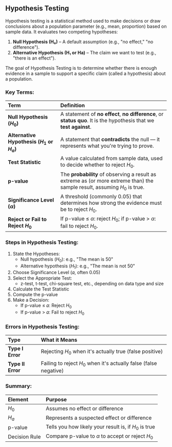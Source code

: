 ## Hypothesis Testing
Hypothesis testing is a statistical method used to make decisions or draw conclusions about a population parameter (e.g., mean, proportion) based on sample data. It evaluates two competing hypotheses:
1. **Null Hypothesis (H₀)** – A default assumption (e.g., "no effect," "no difference").
2. **Alternative Hypothesis (H₁ or Ha)** – The claim we want to test (e.g., "there is an effect").  

The goal of Hypothesis Testing is to determine whether there is enough evidence in a sample to support a specific claim (called a hypothesis) about a population.

### Key Terms:
| Term                                        | Definition                                                                                                                |
| :------------------------------------------ | :------------------------------------------------------------------------------------------------------------------------ |
| **Null Hypothesis ($H_0$)**                 | A statement of **no effect**, **no difference**, or **status quo**. It is the hypothesis that we **test against**.        |
| **Alternative Hypothesis ($H_1$ or $H_a$)** | A statement that **contradicts** the null — it represents what you're trying to prove.                                    |
| **Test Statistic**                          | A value calculated from sample data, used to decide whether to reject $H_0$.                                              |
| **p-value**                                 | The **probability** of observing a result as extreme as (or more extreme than) the sample result, assuming $H_0$ is true. |
| **Significance Level ($\alpha$)**           | A threshold (commonly 0.05) that determines how strong the evidence must be to reject $H_0$.                              |
| **Reject or Fail to Reject $H_0$**          | If p-value ≤ $\alpha$: reject $H_0$; if p-value > $\alpha$: fail to reject $H_0$.                                         |

### Steps in Hypothesis Testing:
1. State the Hypotheses:
    - Null hypothesis ($H_0$): e.g., "The mean is 50"
    - Alternative hypothesis ($H_1$): e.g., "The mean is not 50"
2. Choose Significance Level (𝛼, often 0.05)
3. Select the Appropriate Test:
    - z-test, t-test, chi-square test, etc., depending on data type and size
4. Calculate the Test Statistic
5. Compute the p-value
6. Make a Decision:
    - If p-value ≤ 𝛼: Reject $H_0$
    - If p-value > 𝛼: Fail to reject $H_0$
​
### Errors in Hypothesis Testing:
| Type              | What it Means                                                     |
| :---------------- | :---------------------------------------------------------------- |
| **Type I Error**  | Rejecting $H_0$ when it's actually true (false positive)          |
| **Type II Error** | Failing to reject $H_0$ when it's actually false (false negative) |

### Summary:
| Element       | Purpose                                               |
| :------------ | :---------------------------------------------------- |
| $H_0$         | Assumes no effect or difference                       |
| $H_a$         | Represents a suspected effect or difference           |
| p-value       | Tells you how likely your result is, if $H_0$ is true |
| Decision Rule | Compare p-value to $\alpha$ to accept or reject $H_0$ |
